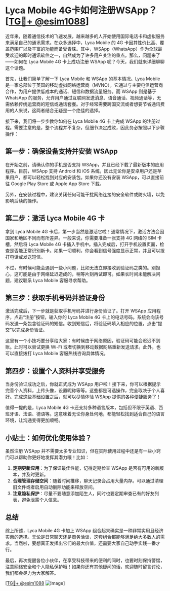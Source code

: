 # Lyca Mobile 4G卡如何注册WSApp？[[TG💪+ @esim1088](https://t.me/s/esim1088)]

近年来，随着通信技术的飞速发展，越来越多的人开始使用国际电话卡和虚拟服务来满足自己的通讯需求。在众多选择中，Lyca Mobile 的 4G 卡因其性价比高、覆盖范围广以及丰富的功能而备受青睐。其中，WSApp（WhatsApp）作为全球最受欢迎的即时通讯软件之一，自然成为了许多用户关注的重点。那么，问题来了——如何在 Lyca Mobile 4G 卡上成功注册 WSApp 呢？今天，我们就来详细聊聊这个话题。

首先，让我们简单了解一下 Lyca Mobile 和 WSApp 的基本情况。Lyca Mobile 是一家总部位于英国的移动虚拟网络运营商（MVNO），它通过与主要电信运营商合作，为用户提供低成本的通话、短信和数据流量服务。而 WSApp 则是基于 WhatsApp 的服务，允许用户通过互联网发送消息、语音通话、视频通话等，无需依赖传统运营商的短信或通话套餐。对于经常需要跨国交流或者想要节省通讯费用的人来说，这两者结合无疑是一个绝佳的选择。

接下来，我们将一步步教你如何在 Lyca Mobile 4G 卡上完成 WSApp 的注册过程。需要注意的是，整个流程并不复杂，但细节决定成败，因此务必按照以下步骤操作：

## 第一步：确保设备支持并安装 WSApp

在开始之前，请确认你的手机是否支持 WSApp，并且已经下载了最新版本的应用程序。目前，WSApp 支持 Android 和 iOS 系统，因此无论你是安卓用户还是苹果用户，都可以轻松找到对应的安装包。如果你还没有安装 WSApp，可以直接前往 Google Play Store 或 Apple App Store 下载。

另外，在安装过程中，建议关闭任何可能干扰网络连接的安全软件或防火墙，以免影响后续的操作。

## 第二步：激活 Lyca Mobile 4G 卡

拿到 Lyca Mobile 4G 卡后，第一步当然是激活它啦！通常情况下，激活方法会因国家和地区不同而有所差异。一般来说，你需要准备一张支持 4G 网络的 SIM 卡槽，然后将 Lyca Mobile 4G 卡插入手机中。插入完成后，打开手机设置页面，检查是否能正常识别新卡。如果一切顺利，你会看到信号强度显示正常，并且可以拨打电话或发送短信。

不过，有时候可能会遇到一些小问题，比如无法立即接收到验证码之类的。别担心，这可能是由于网络延迟造成的，稍等片刻再试即可。如果长时间未能解决问题，建议联系 Lyca Mobile 客服寻求帮助。

## 第三步：获取手机号码并验证身份

激活完成后，下一步就是获取手机号码并进行身份验证了。打开 WSApp 应用程序，点击“注册”按钮，输入你的 Lyca Mobile 4G 卡上的电话号码。系统会向该号码发送一条包含验证码的短信。收到短信后，将验证码填入相应的位置，点击“提交”以完成身份验证。

这里有一个小技巧要分享给大家：有时候由于网络原因，验证码可能会迟迟不到账。此时可以尝试更换 Wi-Fi 或者切换到移动数据网络重新发送请求。此外，也可以直接拨打 Lyca Mobile 客服热线咨询具体情况。

## 第四步：设置个人资料并享受服务

当身份验证成功之后，你就正式成为 WSApp 用户啦！接下来，你可以根据提示完善个人资料，上传头像，设置昵称等等。这些都是可选操作，完全取决于个人喜好。完成这些基础设置之后，就可以尽情体验 WSApp 提供的各种便捷服务了！

值得一提的是，Lyca Mobile 4G 卡还支持多种语言版本，包括但不限于英语、西班牙语、法语、德语等。这意味着无论你身处何地，都能轻松找到适合自己的语言环境，让沟通变得更加顺畅。

## 小贴士：如何优化使用体验？

虽然注册 WSApp 并不需要太多专业知识，但在实际使用过程中还是有一些小窍门可以帮助你更好地发挥其潜力哦！比如：

1. **定期更新应用**：为了保证最佳性能，记得定期检查 WSApp 是否有可用的新版本，并及时更新。
2. **合理管理存储空间**：随着时间推移，聊天记录会占用大量内存。可以通过清理旧文件或者启用自动删除功能来释放空间。
3. **注意隐私保护**：尽量不要随意添加陌生人，同时也要定期审查已有的好友列表，避免泄露个人信息。

## 总结

综上所述，Lyca Mobile 4G 卡加上 WSApp 组合起来确实是一种非常实用且经济实惠的选择。无论是日常聊天还是商务洽谈，这套组合都能够满足绝大多数人的需求。当然啦，要想真正发挥出它们的最大价值，还需要大家自己动手实践一番才行。

最后，再次提醒各位小伙伴，在享受科技带来的便利的同时，也要时刻保持警惕，注意网络安全和个人隐私保护哦！如果你还有其他疑问的话，欢迎随时留言讨论，我们都会尽力为大家解答。

[[TG💪+ @esim1088](https://t.me/s/esim1088) ![Image](https://i.postimg.cc/4NQfJmqS/Snipaste-2025-05-13-00-14-12.png)]